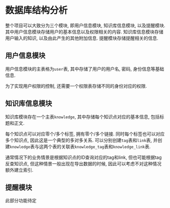 数据库结构分析
==============

整个项目可以大致分为三个模块, 即用户信息模块, 知识库信息模块, 以及提醒模块. 
其中用户信息模块存储用户的基本信息以及权限相关的内容. 知识库信息模块存储用户输入的知识, 以及由此产生的其他附加信息. 
提醒模块存储提醒相关的信息.


用户信息模块
------------

用户信息模块的主表格为`user`表, 其中存储了用户的用户名, 密码, 身份信息等基础信息.

为了实现用户权限的控制, 还需要一个权限表存储不同的身份对应的权限.


知识库信息模块
-------------

知识库模块存在一个主表`knowledge`, 其中存储每个知识点对应的基本信息, 包括标题和正文.

每个知识点可以对应零个/多个标签, 拥有零个/多个链接. 同时每个标签也可以对应多个知识点, 因此这是一个典型的多对多关系. 
可以分别创建`tag`表和`link`表, 并创建`knowledge`表与这两个表的关联表`knowledge_tag`表和`knowledge_link`表.

通常情况下的业务情景是根据知识点的ID查询对应的tag和link, 但也可能根据tag反查知识点, 但这种情景一般出现在导出数据的时候,
因此可以考虑不对这种情况额外建立索引.



提醒模块
-------------

此部分功能待定


